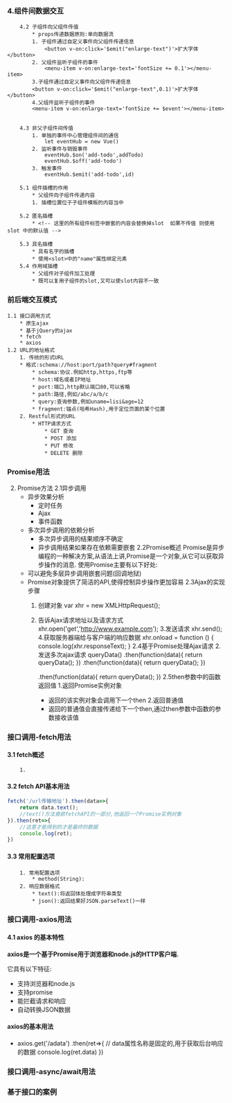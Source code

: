 ### 4.组件间数据交互
		4.2 子组件向父组件传值
			* props传递数据原则:单向数据流
			1. 子组件通过自定义事件向父组件传递信息
				<button v-on:click='$emit("enlarge-text")'>扩大字体</button>
			2. 父组件监听子组件的事件
				<menu-item v-on:enlarge-text='fontSize += 0.1'></menu-item>
			3.子组件通过自定义事件向父组件传递信息
			<button v-on:click='$emit("enlarge-text",0.1)'>扩大字体</button>
			4.父组件监听子组件的事件
			<menu-item v-on:enlarge-text='fontSize += $event'></menu-item>
			
			
		4.3 非父子组件间传值
			1. 单独的事件中心管理组件间的通信
				let eventHub = new Vue()
			2. 监听事件与销毁事件
				eventHub.$on('add-todo',addTodo)
				eventHub.$off('add-todo')
			3. 触发事件
				eventHub.$emit('add-todo',id)
				
		5.1 组件插槽的作用
			* 父组件向子组件传递内容
			1. 插槽位置位于子组件模板的内容当中
		
		5.2 匿名插槽
			* <!-- 这里的所有组件标签中嵌套的内容会替换掉slot  如果不传值 则使用 slot 中的默认值 -->
		
		5.3 具名插槽
			* 具有名字的插槽
			* 使用<slot>中的"name"属性绑定元素
		5.4 作用域插槽
			* 父组件对子组件加工处理
			* 既可以复用子组件的slot,又可以使slot内容不一致

### 前后端交互模式
	1.1 接口调用方式
		* 原生ajax
		* 基于jQuery的ajax
		* fetch
		* axios
	1.2 URL的地址格式
		1. 传统的形式URL
		* 格式:schema://host:port/path?query#fragment
			* schema:协议.例如http,https,ftp等
			* host:域名或者IP地址
			* port:端口,http默认端口80,可以省略
			* path:路径,例如/abc/a/b/c
			* query:查询参数,例如uname=lisi&age=12
			* fragment:锚点(哈希Hash),用于定位页面的某个位置
		2. Restful形式的URL
			* HTTP请求方式
				* GET 查询
				* POST 添加
				* PUT 修改
				* DELETE 删除
### Promise用法
2. Promise方法
	2.1异步调用
	* 异步效果分析
		* 定时任务
		* Ajax
		* 事件函数
	* 多次异步调用的依赖分析
		* 多次异步调用的结果顺序不确定
		* 异步调用结果如果存在依赖需要嵌套
	2.2Promise概述
	Promise是异步编程的一种解决方案,从语法上讲,Promise是一个对象,从它可以获取异步操作的消息.
	使用Promise主要有以下好处:
	* 可以避免多层异步调用嵌套问题(回调地狱)
	* Promise对象提供了简洁的API,使得控制异步操作更加容易
	2.3Ajax的实现步骤
		1. 创建对象
		var xhr = new XMLHttpRequest();
		2. 告诉Ajax请求地址以及请求方式
		xhr.open('get','http://www.example.com');
		3.发送请求
		xhr.send();
		4.获取服务器端给与客户端的响应数据
		xhr.onload = function () {
			console.log(xhr.responseText);
		}
	2.4基于Promise处理Ajax请求
		2.发送多次ajax请求
		queryData()
			.then(function(data){
				return queryData();
			})
			.then(function(data){
				return queryData();
			})
			
			.then(function(data){
				return queryData();
			})
	2.5then参数中的函数返回值
		1.返回Promise实例对象
			* 返回的该实例对象会调用下一个then
		2.返回普通值
			* 返回的普通值会直接传递给下一个then,通过then参数中函数的参数接收该值
### 接口调用-fetch用法

#### 3.1 fetch概述

		1. 

#### 3.2 fetch API基本用法
	
```javascript
fetch('/url传输地址').then(data=>{
	return data.text();
	//text()方法食欲fetchAPI的一部分,他返回一个Promise实例对象
}).then(ret=>{
	//这里才能得到的才是最终的数据
	console.log(ret);
})
```
#### 3.3 常用配置选项

		1. 常用配置选项
			* method(String):
		2. 响应数据格式
			* text():将返回体处理成字符串类型
			* json():返回结果好JSON.parseText()一样
### 接口调用-axios用法

#### 4.1 axios 的基本特性

**axios是一个基于Promise用于浏览器和node.js的HTTP客户端.**

它具有以下特征:
* 支持浏览器和node.js
* 支持promise
* 能拦截请求和响应
* 自动转换JSON数据

#### axios的基本用法

* axios.get('/adata')
	.then(ret=>{
		// data属性名称是固定的,用于获取后台响应的数据
		console.log(ret.data)
	})
	

### 接口调用-async/await用法
### 基于接口的案例